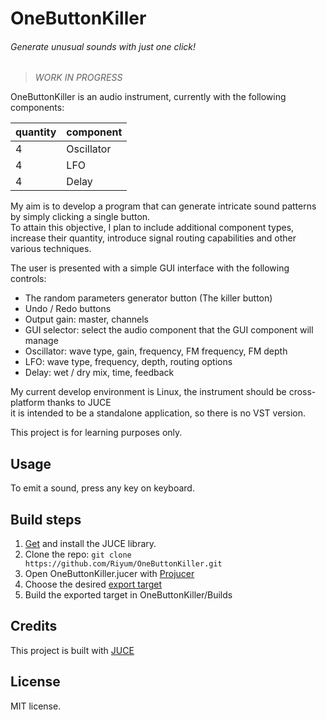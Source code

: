 # OneButtonKiller
###### Generate unusual sounds with just one click!

>*WORK IN PROGRESS*

OneButtonKiller is an audio instrument, currently with the following components:

| quantity   | component   |
-------------|--------------
| 4          | Oscillator  |
| 4          | LFO         |
| 4          | Delay       |

My aim is to develop a program that can generate intricate sound patterns by simply clicking a single button.  
To attain this objective, I plan to include additional component types, increase their quantity, introduce signal routing
capabilities and other various techniques.

The user is presented with a simple GUI interface with the following controls:

- The random parameters generator button (The killer button)
- Undo / Redo buttons
- Output gain: master, channels
- GUI selector: select the audio component that the GUI component will manage
- Oscillator: wave type, gain, frequency, FM frequency, FM depth
- LFO: wave type, frequency, depth, routing options
- Delay: wet / dry mix, time, feedback

My current develop environment is Linux, the instrument should be cross-platform thanks to JUCE  
it is intended to be a standalone application, so there is no VST version.

This project is for learning purposes only.

## Usage
To emit a sound, press any key on keyboard.

## Build steps
1. [Get](https://juce.com/get-juce/) and install the JUCE library.
2. Clone the repo: `git clone https://github.com/Riyum/OneButtonKiller.git`
2. Open OneButtonKiller.jucer with [Projucer](https://docs.juce.com/master/tutorial_new_projucer_project.html#tutorial_new_projucer_project_open_existing_project)
3. Choose the desired [export target](https://docs.juce.com/master/tutorial_manage_projucer_project.html#tutorial_manage_projucer_project_managing_configurations)
4. Build the exported target in OneButtonKiller/Builds

## Credits
This project is built with [JUCE](https://github.com/juce-framework/JUCE)

## License
MIT license.
